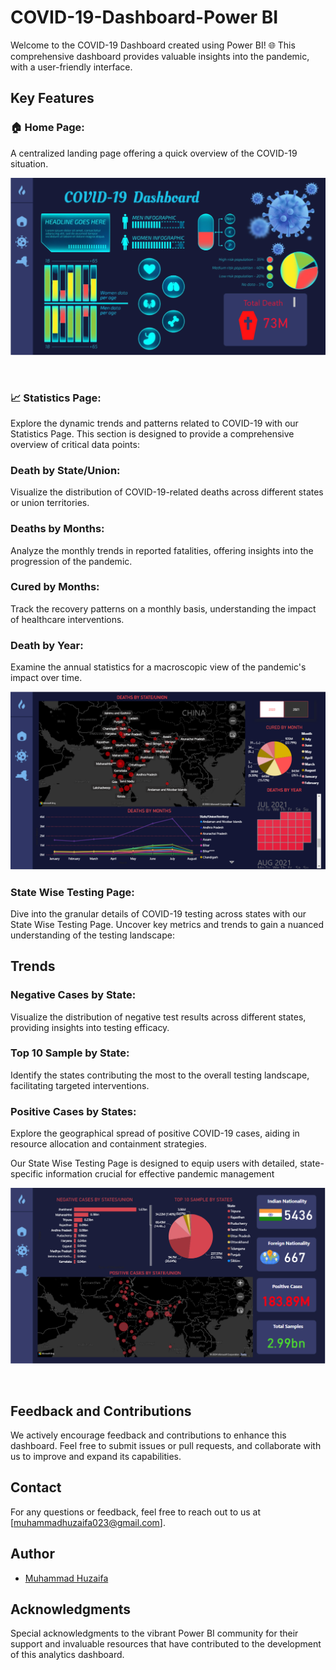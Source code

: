 # COVID-19-Dashboard-Power BI
Welcome to the COVID-19 Dashboard created using Power BI! 
🌐 This comprehensive dashboard provides valuable insights into the pandemic, with a user-friendly interface.

## Key Features
 ### 🏠 Home Page:
 A centralized landing page offering a quick overview of the COVID-19 situation.
 <br>

 <p align="center">
  <img src="img/Home Page pic.PNG" alt="Home Page pic">
</p>
<br>

### 📈 Statistics Page:
Explore the dynamic trends and patterns related to COVID-19 with our Statistics Page. This section is designed to provide a comprehensive overview of critical data points:
### Death by State/Union:
Visualize the distribution of COVID-19-related deaths across different states or union territories.
 ### Deaths by Months:
 Analyze the monthly trends in reported fatalities, offering insights into the progression of the pandemic.
 ### Cured by Months:
 Track the recovery patterns on a monthly basis, understanding the impact of healthcare interventions.
 ### Death by Year:
 Examine the annual statistics for a macroscopic view of the pandemic's impact over time.
 <br>
 <p align="center">
  <img src="img/Statics Page pic.PNG" alt="Statics Page pic">
</p>

###  State Wise Testing Page:
Dive into the granular details of COVID-19 testing across states with our State Wise Testing Page. Uncover key metrics and trends to gain a nuanced understanding of the testing landscape:
## Trends
### Negative Cases by State:
Visualize the distribution of negative test results across different states, providing insights into testing efficacy.
### Top 10 Sample by State:
Identify the states contributing the most to the overall testing landscape, facilitating targeted interventions.
### Positive Cases by States:
Explore the geographical spread of positive COVID-19 cases, aiding in resource allocation and containment strategies.

Our State Wise Testing Page is designed to equip users with detailed, state-specific information crucial for effective pandemic management

<p align="center">
  <img src="img/Statewise Testing Pic.PNG" alt="Statewise Testing Pic">
</p>
<br> 

## Feedback and Contributions

We actively encourage feedback and contributions to enhance this dashboard. Feel free to submit issues or pull requests, and collaborate with us to improve and expand its capabilities.


## Contact
For any questions or feedback, feel free to reach out to us at [muhammadhuzaifa023@gmail.com].

## Author

- [Muhammad Huzaifa](https://github.com/muhammadhuzaifa023)

## Acknowledgments

Special acknowledgments to the vibrant Power BI community for their support and invaluable resources that have contributed to the development of this analytics dashboard.


